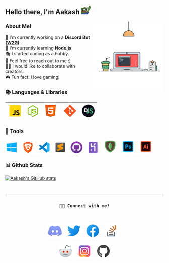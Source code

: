 <h2>
Hello there, I'm Aakash <img width= "30" src="./assets/dank hi.png" />
</h2>


<img width = "225" align= "right" src = "./assets/coding.svg">

### About Me!

🔭 I'm currently working on a **Discord Bot ([W2G](https://top.gg/bot/845642988024889384))** .\
🌱 I'm currently learning **Node.js**.\
🎭 I started coding as a hobby.\
💬 Feel free to reach out to me :)\
👯‍♂️ I would like to collaborate with creators.\
🎮 Fun fact: I love gaming!

### 📚 Languages & Libraries


|<img width = "48" src = "./assets/javascript.png" /> | <img width = "37" src = "./assets/node.png"/>  | <img width = "48" src = "./assets/html.png"/>| <img width = "48" src = "./assets/git.png"/> | <img width = "40" src = "./assets/djs.png"/>| 
|--|--|--|--|--| 



### 🔨 Tools

<code><img width = "40" src = ./assets/windows.png></code> &nbsp; <code><img width = "40" src = ./assets/brave.png></code> &nbsp; <code><img width = "40" src = ./assets/vsc.png></code> &nbsp; <code><img width = "40" src = ./assets/sublime.png></code> &nbsp; <code><img width = "40" src = ./assets/github.png></code> &nbsp; <code><img width = "40" src = ./assets/heroku.png></code> &nbsp; <code><img width = "45" src = ./assets/mongodb.png></code> &nbsp; <code><img width = "45" src = ./assets/photoshop.png></code> &nbsp; <code><img width = "45" src = ./assets/illustrator.png></code>

### 📊 Github Stats

[![Aakash's GitHub stats](https://github-readme-stats.vercel.app/api?username=aakash04s&show_icons=true)](https://github.com/aakash04s)

<br>

---

<h3><p align="center"><code>🤝🏼 Connect with me!</code></p></h3>

<br>

<p align= "center">
<a href = "https://discord.gg/Je3pHvGXbK"><code><img width = "48" src = "./assets/discord.png"></code></a> &nbsp; <a href = "https://twitter.com/Aakash04s"><code><img width = "48" src = "./assets/twitter.png"></code></a> &nbsp; <a href = "https://www.facebook.com/profile.php?id=100027124781287"><code><img width = "48" src = "./assets/facebook.png"></code></a> &nbsp; <a href = "https://stackoverflow.com/users/16659558/aakash"><code><img width = "48" src = "./assets/stack.png"></code></a> &nbsp; 
</p>

<p align = "center">
<a href = "https://www.reddit.com/user/aakash04s"><code><img width = "48" src = "./assets/reddit.png"></code></a> &nbsp; <a href = "https://instagram.com/aakash04s"><code><img width = "48" src = "./assets/instagram.png"></code></a> &nbsp; <a href = "https://github.com/aakash04s"><code><img width = "48" src = "./assets/git+.png"></code></a>
</p>




